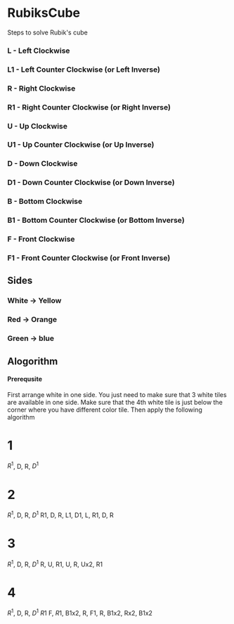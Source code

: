 # RubiksCube
Steps to solve Rubik's cube

### L  - Left Clockwise
### L1 - Left Counter Clockwise (or Left Inverse)

### R  - Right Clockwise
### R1 - Right Counter Clockwise (or Right Inverse)

### U  - Up Clockwise
### U1 - Up Counter Clockwise (or Up Inverse)

### D  - Down Clockwise
### D1 - Down Counter Clockwise (or Down Inverse)

### B  - Bottom Clockwise
### B1 - Bottom Counter Clockwise (or Bottom Inverse)

### F  - Front Clockwise
### F1 - Front Counter Clockwise (or Front Inverse)

## Sides

### White -> Yellow
### Red -> Orange
### Green -> blue

## Alogorithm

#### Prerequsite
First arrange white in one side. You just need to make sure that 3 white tiles are available in one side. Make sure that the 4th white tile is just below the corner where you have different color tile. Then apply the following algorithm

# 1

$R^1$, D, R, $D^1$

# 2
$R^1$, D, R, $D^1$
R1, D, R, L1, D1, L, R1, D, R

# 3
$R^1$, D, R, $D^1$
R, U, R1, U, R, Ux2, R1

# 4
$R^1$, D, R, $D^1$
$R1$ F, $R1$, B$1$x2, R, F1, R, B1x2, Rx2, B1x2
